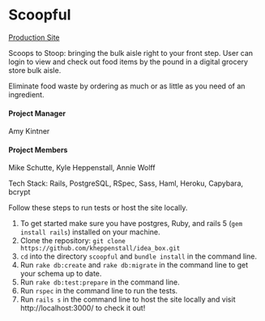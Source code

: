 # Scoopful

[Production Site](https://scoopful.herokuapp.com)

Scoops to Stoop: bringing the bulk aisle right to your front step. User can login to view and check out food items by the pound in a digital grocery store bulk aisle.

Eliminate food waste by ordering as much or as little as you need of an ingredient. 

#### Project Manager 
Amy Kintner
#### Project Members
Mike Schutte, Kyle Heppenstall, Annie Wolff

Tech Stack: Rails, PostgreSQL, RSpec, Sass, Haml, Heroku, Capybara, bcrypt

Follow these steps to run tests or host the site locally.

1. To get started make sure you have postgres, Ruby, and rails 5  (`gem install rails`) installed on your machine.
1. Clone the repository: `git clone https://github.com/kheppenstall/idea_box.git`
1. `cd` into the directory `scoopful` and `bundle install` in the command line.
1. Run `rake db:create` and `rake db:migrate` in the command line to get your schema up to date.
1. Run `rake db:test:prepare` in the command line.
1. Run `rspec` in the command line to run the tests.
1. Run `rails s` in the command line to host the site locally and visit http://localhost:3000/ to check it out!

